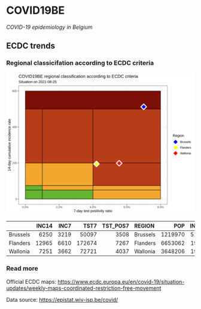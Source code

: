 
# COVID19BE

*COVID-19 epidemiology in Belgium*

## ECDC trends

### Regional classicifation according to ECDC criteria

![](COVID9BE-ecdc-trend.png)

|          | INC14 | INC7 |   TST7 | TST\_POS7 | REGION   |     POP | INC14\_RT |       PR7 |        GR |
| :------- | ----: | ---: | -----: | --------: | :------- | ------: | --------: | --------: | --------: |
| Brussels |  6250 | 3219 |  50097 |      3508 | Brussels | 1219970 |  512.3077 | 0.0700242 | 0.0620257 |
| Flanders | 12965 | 6610 | 172674 |      7267 | Flanders | 6653062 |  194.8727 | 0.0420851 | 0.0401259 |
| Wallonia |  7251 | 3662 |  72721 |      4037 | Wallonia | 3648206 |  198.7552 | 0.0555135 | 0.0203399 |

### Read more

Official ECDC maps:
<https://www.ecdc.europa.eu/en/covid-19/situation-updates/weekly-maps-coordinated-restriction-free-movement>

Data source: <https://epistat.wiv-isp.be/covid/>
